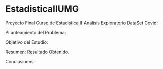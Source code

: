 # EstadisticaIIUMG

Proyecto Final Curso de Estadistica II 
Analisis Exploratorio DataSet Covid:


PLanteamiento del Problema:



Objetivo del Estudio: 




Resumen:    Resultado Obtenido. 



Conclusioens:   
